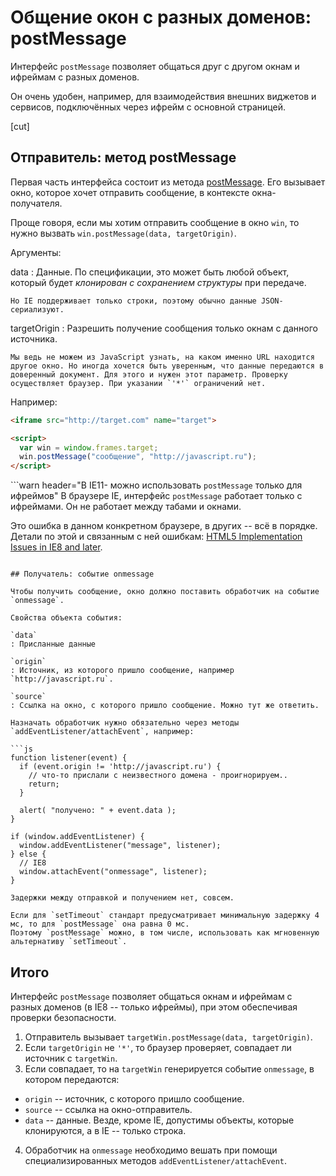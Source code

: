 # Общение окон с разных доменов: postMessage

Интерфейс `postMessage` позволяет общаться друг с другом окнам и ифреймам с разных доменов.

Он очень удобен, например, для взаимодействия внешних виджетов и сервисов, подключённых через ифрейм с основной страницей.

[cut]

## Отправитель: метод postMessage

Первая часть интерфейса состоит из метода [postMessage](https://developer.mozilla.org/en-US/docs/Web/API/Window.postMessage). Его вызывает окно, которое хочет отправить сообщение, в контексте окна-получателя.

Проще говоря, если мы хотим отправить сообщение в окно `win`, то нужно вызвать `win.postMessage(data, targetOrigin)`.

Аргументы:

data
: Данные. По спецификации, это может быть любой объект, который будет *клонирован с сохранением структуры* при передаче.

    Но IE поддерживает только строки, поэтому обычно данные JSON-сериализуют.

targetOrigin
: Разрешить получение сообщения только окнам с данного источника.

    Мы ведь не можем из JavaScript узнать, на каком именно URL находится другое окно. Но иногда хочется быть уверенным, что данные передаются в доверенный документ. Для этого и нужен этот параметр. Проверку осуществляет браузер. При указании `'*'` ограничений нет.

Например:
```html no-beautify
<iframe src="http://target.com" name="target">

<script>
  var win = window.frames.target;
  win.postMessage("сообщение", "http://javascript.ru");
</script>
```

```warn header="В IE11- можно использовать `postMessage` только для ифреймов"
В браузере IE, интерфейс `postMessage` работает только с ифреймами. Он не работает между табами и окнами.

Это ошибка в данном конкретном браузере, в других -- всё в порядке. Детали по этой и связанным с ней ошибкам: [HTML5 Implementation Issues in IE8 and later](http://blogs.msdn.com/b/ieinternals/archive/2009/09/16/bugs-in-ie8-support-for-html5-postmessage-sessionstorage-and-localstorage.aspx).
```

## Получатель: событие onmessage

Чтобы получить сообщение, окно должно поставить обработчик на событие `onmessage`.

Свойства объекта события:

`data`
: Присланные данные

`origin`
: Источник, из которого пришло сообщение, например `http://javascript.ru`.

`source`
: Ссылка на окно, с которого пришло сообщение. Можно тут же ответить.

Назначать обработчик нужно обязательно через методы `addEventListener/attachEvent`, например:

```js
function listener(event) {
  if (event.origin != 'http://javascript.ru') {
    // что-то прислали с неизвестного домена - проигнорируем..
    return;
  }

  alert( "получено: " + event.data );
}

if (window.addEventListener) {
  window.addEventListener("message", listener);
} else {
  // IE8
  window.attachEvent("onmessage", listener);
}
```

```smart header="Задержка отсутствуют"
Задержки между отправкой и получением нет, совсем.

Если для `setTimeout` стандарт предусматривает минимальную задержку 4 мс, то для `postMessage` она равна 0 мс.
Поэтому `postMessage` можно, в том числе, использовать как мгновенную альтернативу `setTimeout`.
```

## Итого

Интерфейс `postMessage` позволяет общаться окнам и ифреймам с разных доменов (в IE8 -- только ифреймы), при этом обеспечивая проверки безопасности.

1. Отправитель вызывает `targetWin.postMessage(data, targetOrigin)`.
2. Если `targetOrigin` не `'*'`, то браузер проверяет, совпадает ли источник с `targetWin`.
3. Если совпадает, то на `targetWin` генерируется событие `onmessage`, в котором передаются:

- `origin` -- источник, с которого пришло сообщение.
- `source` -- ссылка на окно-отправитель.
- `data` -- данные. Везде, кроме IE, допустимы объекты, которые клонируются, а в IE -- только строка.
4. Обработчик на `onmessage` необходимо вешать при помощи специализированных методов `addEventListener/attachEvent`.

